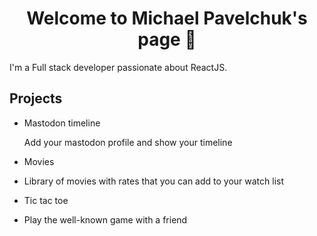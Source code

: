 <h1 align="center"> Welcome to Michael Pavelchuk's page 👋</h1>

I'm a Full stack developer passionate about ReactJS. 

## Projects

- Mastodon timeline

  Add your mastodon profile and show your timeline
  
- Movies
- 
  Library of movies with rates that you can add to your watch list
  
- Tic tac toe
- 
  Play the well-known game with a friend
  
<!--
**Baller-Michael/Baller-Michael** is a ✨ _special_ ✨ repository because its `README.md` (this file) appears on your GitHub profile.

Here are some ideas to get you started:

- 🔭 I’m currently working on ...
- 🌱 I’m currently learning ...
- 👯 I’m looking to collaborate on ...
- 🤔 I’m looking for help with ...
- 💬 Ask me about ...
- 📫 How to reach me: ...
- 😄 Pronouns: ...
- ⚡ Fun fact: ...
-->
